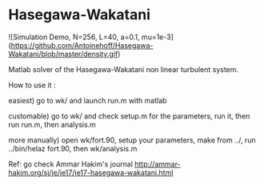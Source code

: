 # Hasegawa-Wakatani

![Simulation Demo, N=256, L=40, a=0.1, mu=1e-3] (https://github.com/Antoinehoff/Hasegawa-Wakatani/blob/master/density.gif)

Matlab solver of the Hasegawa-Wakatani non linear turbulent system.

How to use it : 

easiest) go to wk/ and launch run.m with matlab

customable) go to wk/ and check setup.m for the parameters, run it, then run run.m, then analysis.m

more manually) open wk/fort.90, setup your parameters, make from ../, run ../bin/helaz fort.90, then wk/analysis.m

Ref: go check Ammar Hakim's journal http://ammar-hakim.org/sj/je/je17/je17-hasegawa-wakatani.html
